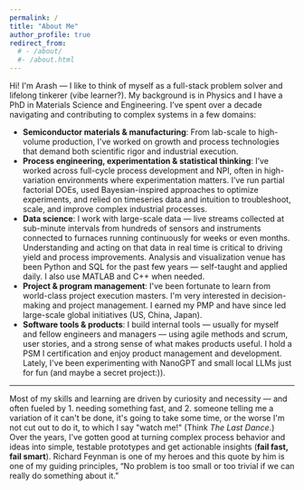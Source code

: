 ```yaml
---
permalink: /
title: "About Me"
author_profile: true
redirect_from: 
  # - /about/
  #- /about.html
---
```


Hi! I'm Arash — I like to think of myself as a full-stack problem solver and lifelong tinkerer (vibe learner?). My background is in Physics and I have a PhD in Materials Science and Engineering. I’ve spent over a decade navigating and contributing to complex systems in a few domains:

- **Semiconductor materials & manufacturing**: From lab-scale to high-volume production, I've worked on growth and process technologies that demand both scientific rigor and industrial execution.
- **Process engineering, experimentation & statistical thinking**: I’ve worked across full-cycle process development and NPI, often in high-variation environments where experimentation matters. I’ve run partial factorial DOEs, used Bayesian-inspired approaches to optimize experiments, and relied on timeseries data and intuition to troubleshoot, scale, and improve complex industrial processes.
- **Data science**: I work with large-scale data — live streams collected at sub-minute intervals from hundreds of sensors and instruments connected to furnaces running continuously for weeks or even months. Understanding and acting on that data in real time is critical to driving yield and process improvements. Analysis and visualization venue has been Python and SQL for the past few years — self-taught and applied daily. I also use MATLAB and C++ when needed.
- **Project & program management**: I've been fortunate to learn from world-class project execution masters. I'm very interested in decision-making and project management. I earned my PMP and have since led large-scale global initiatives (US, China, Japan).
- **Software tools & products**: I build internal tools — usually for myself and fellow engineers and managers — using agile methods and scrum, user stories, and a strong sense of what makes products useful. I hold a PSM I certification and enjoy product management and development. Lately, I've been experimenting with NanoGPT and small local LLMs just for fun (and maybe a secret project:)). 

---

Most of my skills and learning are driven by curiosity and necessity — and often fueled by 1. needing something fast, and 2. someone telling me a variation of it can't be done, it's going to take some time, or the worse I'm not cut out to do it, to which I say "watch me!" (Think *The Last Dance*.) Over the years, I've gotten good at turning complex process behavior and ideas into simple, testable prototypes and get actionable insights (**fail fast, fail smart**). Richard Feynman is one of my heroes and this quote by him is one of my guiding principles, “No problem is too small or too trivial if we can really do something about it.”

